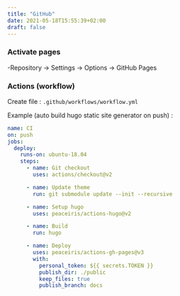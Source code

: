 ```yaml
---
title: "GitHub"
date: 2021-05-18T15:55:39+02:00
draft: false
---
```


### Activate pages

-Repository -> Settings -> Options -> GitHub Pages

### Actions (workflow)

Create file : `.github/workflows/workflow.yml`

Example (auto build hugo static site generator on push) : 
```yml
name: CI
on: push
jobs:
  deploy:
    runs-on: ubuntu-18.04
    steps:
      - name: Git checkout
        uses: actions/checkout@v2

      - name: Update theme    
        run: git submodule update --init --recursive

      - name: Setup hugo
        uses: peaceiris/actions-hugo@v2

      - name: Build
        run: hugo

      - name: Deploy
        uses: peaceiris/actions-gh-pages@v3
        with:
          personal_token: ${{ secrets.TOKEN }}        
          publish_dir: ./public
          keep_files: true
          publish_branch: docs
```